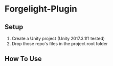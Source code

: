 # Forgelight-Plugin
 
## Setup

1. Create a Unity project (Unity 2017.3.1f1 tested)
2. Drop those repo's files in the project root folder

## How To Use
